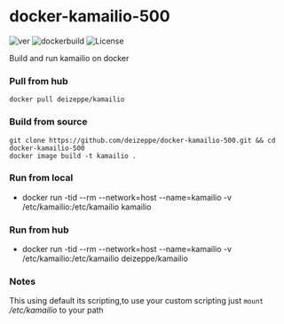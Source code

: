 # docker-kamailio-500
![ver](https://img.shields.io/github/v/release/mach1el/docker-kamailio?color=red&style=plastic)
![dockerbuild](https://img.shields.io/docker/automated/deizeppe/kamailio?style=plastic)
![License](https://img.shields.io/github/license/deizeppe/docker-kamailio-500?color=purple&style=plastic)

Build and run kamailio on docker

### Pull from hub
	docker pull deizeppe/kamailio

### Build from source
	git clone https://github.com/deizeppe/docker-kamailio-500.git && cd docker-kamailio-500
	docker image build -t kamailio .
	
### Run from local
*	docker run -tid --rm --network=host --name=kamailio -v /etc/kamailio:/etc/kamailio kamailio 

### Run from hub
* docker run -tid --rm --network=host --name=kamailio -v /etc/kamailio:/etc/kamailio deizeppe/kamailio 

### Notes
This using default its scripting,to use your custom scripting just `mount` */etc/kamailio* to your path
